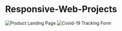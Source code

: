 # Responsive-Web-Projects
![Product Landing Page](https://user-images.githubusercontent.com/75184965/103586692-76344800-4e9a-11eb-829c-d894dc389e9c.PNG)
![Covid-19 Tracking Form](https://user-images.githubusercontent.com/75184965/103587023-30c44a80-4e9b-11eb-9ce7-2bfb8470cc2b.PNG)

